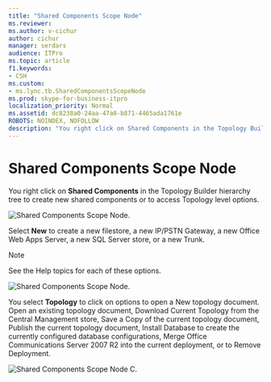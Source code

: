 ```yaml
---
title: "Shared Components Scope Node"
ms.reviewer: 
ms.author: v-cichur
author: cichur
manager: serdars
audience: ITPro
ms.topic: article
f1.keywords:
- CSH
ms.custom:
- ms.lync.tb.SharedComponentsScopeNode
ms.prod: skype-for-business-itpro
localization_priority: Normal
ms.assetid: dc8238a0-24aa-47a0-b871-4465ada1761e
ROBOTS: NOINDEX, NOFOLLOW
description: "You right click on Shared Components in the Topology Builder hierarchy tree to create new shared components or to access Topology level options."
---
```


# Shared Components Scope Node
 
You right click on **Shared Components** in the Topology Builder hierarchy tree to create new shared components or to access Topology level options.
  
![Shared Components Scope Node.](../../../media/Shared_Components_Scope_Node.jpg)
  
Select **New** to create a new filestore, a new IP/PSTN Gateway, a new Office Web Apps Server, a new SQL Server store, or a new Trunk.
  
> [!NOTE]
> See the Help topics for each of these options. 
  
![Shared Components Scope Node.](../../../media/Shared_Components_Scope_NodeB.jpg)
  
You select **Topology** to click on options to open a New topology document. Open an existing topology document, Download Current Topology from the Central Management store, Save a Copy of the current topology document, Publish the current topology document, Install Database to create the currently configured database configurations, Merge Office Communications Server 2007 R2 into the current deployment, or to Remove Deployment.
  
![Shared Components Scope Node C.](../../../media/Shared_Components_Scope_NodeC.jpg)
  

